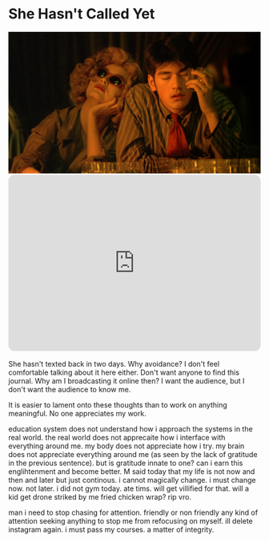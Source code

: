 # She Hasn't Called Yet

<img src="chungking.jpg">
<iframe style="border-radius:12px" src="https://open.spotify.com/embed/track/6kpNsMaTHS55hHPKJAagsT?utm_source=generator" width="100%" height="352" frameBorder="0" allowfullscreen="" allow="autoplay; clipboard-write; encrypted-media; fullscreen; picture-in-picture" loading="lazy"></iframe>

She hasn't texted back in two days. Why avoidance? I don't feel comfortable talking about it here either. Don't want anyone to find this journal. Why am I broadcasting it online then? I want the audience, but I don't want the audience to know me.

It is easier to lament onto these thoughts than to work on anything meaningful. No one appreciates my work. 

education system does not understand how i approach the systems in the real world. the real world does not apprecaite how i interface with everything around me. my body does not appreciate how i try. my brain does not appreciate everything around me (as seen by the lack of gratitude in the previous sentence). but is gratitude innate to one? can i earn this englihtenment and become better. M said today that my life is not now and then and later but just continous. i cannot magically change. i must change now. not later. i did not gym today. ate tims. will get villified for that. will a kid get drone striked by me fried chicken wrap? rip vro.

man i need to stop chasing for attention. friendly or non friendly any kind of attention seeking anything to stop me from refocusing on myself. ill delete instagram again. i must pass my courses. a matter of integrity.